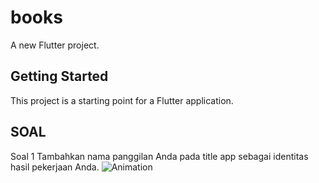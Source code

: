 # books

A new Flutter project.

## Getting Started

This project is a starting point for a Flutter application.

## SOAL

Soal 1
Tambahkan nama panggilan Anda pada title app sebagai identitas hasil pekerjaan Anda.
![Animation](https://github.com/user-attachments/assets/9e0e4eb4-d925-4a6e-99a8-2ef77d743459)











